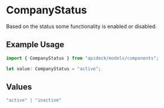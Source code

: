 # CompanyStatus

Based on the status some functionality is enabled or disabled.

## Example Usage

```typescript
import { CompanyStatus } from "apideck/models/components";

let value: CompanyStatus = "active";
```

## Values

```typescript
"active" | "inactive"
```